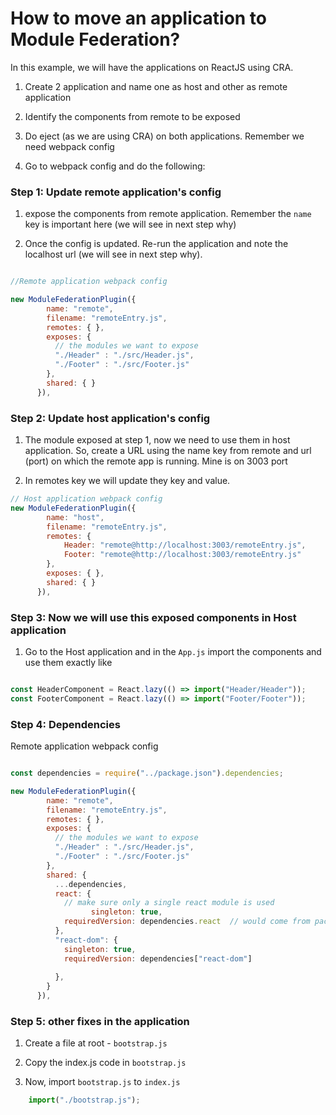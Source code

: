 # How to move an application to Module Federation?

In this example, we will have the applications on ReactJS using CRA.

1. Create 2 application and name one as host and other as remote application

2. Identify the components from remote to be exposed

3. Do eject (as we are using CRA) on both applications. Remember we need webpack config

4. Go to webpack config and do the following:

### Step 1:  Update remote application's config

1. expose the components from remote application. Remember the `name` key is important here (we will see in next step why)

2. Once the config is updated. Re-run the application and note the localhost url (we will see in next step why).


```Javascript

//Remote application webpack config

new ModuleFederationPlugin({
        name: "remote",
        filename: "remoteEntry.js",
        remotes: { },
        exposes: {
          // the modules we want to expose
          "./Header" : "./src/Header.js", 
          "./Footer" : "./src/Footer.js"
        },
        shared: { }
      }),

```

### Step 2: Update host application's config

1. The module exposed at step 1, now we need to use them in host application. So, create a URL using the name key from remote and url (port) on which the remote app is running. Mine is on 3003 port

2. In remotes key we will update they key and value.



```javascript
// Host application webpack config
new ModuleFederationPlugin({
        name: "host",
        filename: "remoteEntry.js",
        remotes: { 
            Header: "remote@http://localhost:3003/remoteEntry.js",
            Footer: "remote@http://localhost:3003/remoteEntry.js"
        },
        exposes: { },
        shared: { }
      }),
```


### Step 3: Now we will use this exposed components in Host application

1. Go to the Host application and in the `App.js` import the components and use them exactly like 

``` Javascript

const HeaderComponent = React.lazy(() => import("Header/Header"));
const FooterComponent = React.lazy(() => import("Footer/Footer"));

```

### Step 4: Dependencies

Remote application webpack config

```javascript

const dependencies = require("../package.json").dependencies;

new ModuleFederationPlugin({
        name: "remote",
        filename: "remoteEntry.js",
        remotes: { },
        exposes: {
          // the modules we want to expose
          "./Header" : "./src/Header.js", 
          "./Footer" : "./src/Footer.js"
        },
        shared: {
          ...dependencies,
          react: {
            // make sure only a single react module is used
			      singleton: true, 
            requiredVersion: dependencies.react  // would come from package.json
          },
          "react-dom": {
            singleton: true,
            requiredVersion: dependencies["react-dom"]
            
          },
        }
      }),

```

### Step 5: other fixes in the application

1. Create a file at root - `bootstrap.js`

2. Copy the index.js code in `bootstrap.js`

3. Now, import `bootstrap.js` to `index.js`

``` JAVASCRIPT
    import("./bootstrap.js");
```